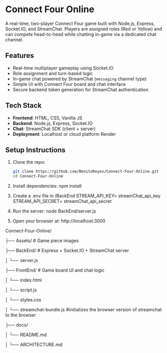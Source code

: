 # Connect Four Online 

A real-time, two-player Connect Four game built with Node.js, Express, Socket.IO, and StreamChat. Players are assigned roles (Red or Yellow) and can compete head-to-head while chatting in-game via a dedicated chat channel.

##  Features

- Real-time multiplayer gameplay using Socket.IO
- Role assignment and turn-based logic
- In-game chat powered by StreamChat (`messaging` channel type)
- Simple UI with Connect Four board and chat interface
- Secure backend token generation for StreamChat authentication

##  Tech Stack

- **Frontend**: HTML, CSS, Vanilla JS
- **Backend**: Node.js, Express, Socket.IO
- **Chat**: StreamChat SDK (client + server)
- **Deployment**: Localhost or cloud platform Render

##  Setup Instructions

1. Clone the repo:
   ```bash
   git clone https://github.com/BenitoReyes/Connect-Four-Online.git
   cd Connect-Four-Online
   
2. Install dependencies:
  npm install

3. Create a .env file in /BackEnd
  STREAM_API_KEY= streamChat_api_key
  STREAM_API_SECRET= streamChat_api_secret

4.  Run the server:
   node BackEnd/server.js

5. Open your browser at:
   http://localhost:3000

Connect-Four-Online/

├── Assets/              # Game piece images

├── BackEnd/             # Express + Socket.IO + StreamChat server

│   └── server.js

├── FrontEnd/            # Game board UI and chat logic 

│   └── index.html

│   └──  script.js       

│   └── styles.css

│   └── streamchat-bundle.js #initializes the browser version of streamchat to the browser 

├── docs/

│   └── README.md

│   └── ARCHITECTURE.md

